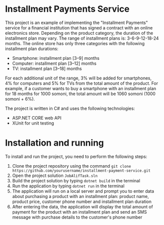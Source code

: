 # Installment Payments Service

This project is an example of implementing the "Installment Payments" service for a financial institution that has signed a contract with an online electronics store. Depending on the product category, the duration of the installment plan may vary. The range of installment plans is: 3-6-9-12-18-24 months. The online store has only three categories with the following installment plan durations:

- Smartphone: installment plan [3–9] months
- Computer: installment plan [3–12] months
- TV: installment plan [3–18] months

For each additional unit of the range, 3% will be added for smartphones, 4% for computers and 5% for TVs from the total amount of the product. For example, if a customer wants to buy a smartphone with an installment plan for 18 months for 1000 somoni, the total amount will be 1060 somoni (1000 somoni + 6%).

The project is written in C# and uses the following technologies:

- ASP.NET CORE web API
- XUnit for unit testing

# Installation and running

To install and run the project, you need to perform the following steps:

1. Clone the project repository using the command `git clone https://github.com/yourusername/installment-payment-service.git`
2. Open the project solution `JobAlifTask.sln`
3. Build the project solution by typing `dotnet build` in the terminal
4. Run the application by typing `dotnet run` in the terminal
5. The application will run on a local server and prompt you to enter data about purchasing a product with an installment plan: product name, product price, customer phone number and installment plan duration
6. After entering the data, the application will display the total amount of payment for the product with an installment plan and send an SMS message with purchase details to the customer's phone number
